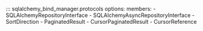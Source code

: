 ::: sqlalchemy_bind_manager.protocols
    options:
      members:
      - SQLAlchemyRepositoryInterface
      - SQLAlchemyAsyncRepositoryInterface
      - SortDirection
      - PaginatedResult
      - CursorPaginatedResult
      - CursorReference
